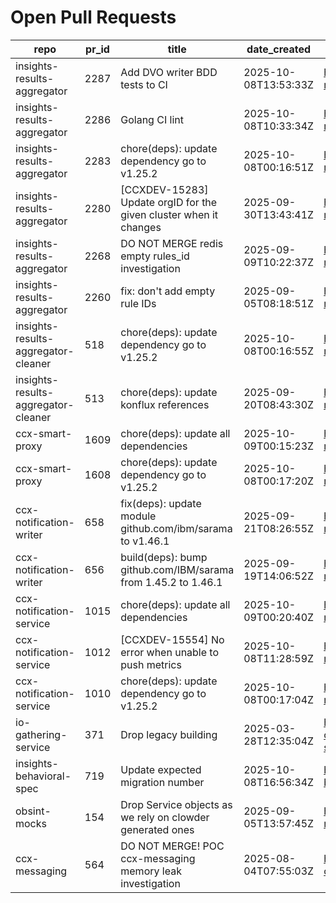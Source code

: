 # Open Pull Requests
repo | pr_id | title | date_created | url | author | ci_status
---|---|---|---|---|---|---
insights-results-aggregator | 2287 | Add DVO writer BDD tests to CI | 2025-10-08T13:53:33Z | https://github.com/RedHatInsights/insights-results-aggregator/pull/2287 | JiriPapousek | failed
insights-results-aggregator | 2286 | Golang CI lint | 2025-10-08T10:33:34Z | https://github.com/RedHatInsights/insights-results-aggregator/pull/2286 | ikerreyes | ok
insights-results-aggregator | 2283 | chore(deps): update dependency go to v1.25.2 | 2025-10-08T00:16:51Z | https://github.com/RedHatInsights/insights-results-aggregator/pull/2283 | app/red-hat-konflux | failed
insights-results-aggregator | 2280 | [CCXDEV-15283] Update orgID for the given cluster when it changes | 2025-09-30T13:43:41Z | https://github.com/RedHatInsights/insights-results-aggregator/pull/2280 | JiriPapousek | failed
insights-results-aggregator | 2268 | DO NOT MERGE redis empty rules_id investigation | 2025-09-09T10:22:37Z | https://github.com/RedHatInsights/insights-results-aggregator/pull/2268 | Jakub007d | failed
insights-results-aggregator | 2260 | fix: don't add empty rule IDs | 2025-09-05T08:18:51Z | https://github.com/RedHatInsights/insights-results-aggregator/pull/2260 | juandspy | ok
insights-results-aggregator-cleaner | 518 | chore(deps): update dependency go to v1.25.2 | 2025-10-08T00:16:55Z | https://github.com/RedHatInsights/insights-results-aggregator-cleaner/pull/518 | app/red-hat-konflux | failed
insights-results-aggregator-cleaner | 513 | chore(deps): update konflux references | 2025-09-20T08:43:30Z | https://github.com/RedHatInsights/insights-results-aggregator-cleaner/pull/513 | app/red-hat-konflux | failed
ccx-smart-proxy | 1609 | chore(deps): update all dependencies | 2025-10-09T00:15:23Z | https://github.com/RedHatInsights/insights-results-smart-proxy/pull/1609 | app/red-hat-konflux | failed
ccx-smart-proxy | 1608 | chore(deps): update dependency go to v1.25.2 | 2025-10-08T00:17:20Z | https://github.com/RedHatInsights/insights-results-smart-proxy/pull/1608 | app/red-hat-konflux | failed
ccx-notification-writer | 658 | fix(deps): update module github.com/ibm/sarama to v1.46.1 | 2025-09-21T08:26:55Z | https://github.com/RedHatInsights/ccx-notification-writer/pull/658 | app/red-hat-konflux | failed
ccx-notification-writer | 656 | build(deps): bump github.com/IBM/sarama from 1.45.2 to 1.46.1 | 2025-09-19T14:06:52Z | https://github.com/RedHatInsights/ccx-notification-writer/pull/656 | app/dependabot | failed
ccx-notification-service | 1015 | chore(deps): update all dependencies | 2025-10-09T00:20:40Z | https://github.com/RedHatInsights/ccx-notification-service/pull/1015 | app/red-hat-konflux | failed
ccx-notification-service | 1012 | [CCXDEV-15554] No error when unable to push metrics | 2025-10-08T11:28:59Z | https://github.com/RedHatInsights/ccx-notification-service/pull/1012 | lenasolarova | ok
ccx-notification-service | 1010 | chore(deps): update dependency go to v1.25.2 | 2025-10-08T00:17:04Z | https://github.com/RedHatInsights/ccx-notification-service/pull/1010 | app/red-hat-konflux | failed
io-gathering-service | 371 | Drop legacy building | 2025-03-28T12:35:04Z | https://github.com/RedHatInsights/insights-operator-gathering-conditions-service/pull/371 | ikerreyes | failed
insights-behavioral-spec | 719 | Update expected migration number | 2025-10-08T16:56:34Z | https://github.com/RedHatInsights/insights-behavioral-spec/pull/719 | JiriPapousek | failed
obsint-mocks | 154 | Drop Service objects as we rely on clowder generated ones | 2025-09-05T13:57:45Z | https://github.com/RedHatInsights/obsint-mocks/pull/154 | ikerreyes | ok
ccx-messaging | 564 | DO NOT MERGE! POC ccx-messaging memory leak investigation | 2025-08-04T07:55:03Z | https://github.com/RedHatInsights/insights-ccx-messaging/pull/564 | Jakub007d | failed


